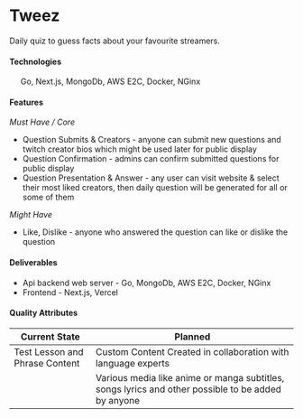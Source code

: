# Tweez
Daily quiz to guess facts about your favourite streamers.

#### Technologies
&nbsp;&nbsp;&nbsp;&nbsp; Go, Next.js, MongoDb, AWS E2C, Docker, NGinx

#### Features

*Must Have / Core*

- Question Submits & Creators - anyone can submit new questions and twitch creator bios which might be used later for public display
- Question Confirmation - admins can confirm submitted questions for public display
- Question Presentation & Answer - any user can visit website & select their most liked creators, then daily question will be generated for all or some of them

*Might Have*

- Like, Dislike - anyone who answered the question can like or dislike the question

#### Deliverables

- Api backend web server - Go, MongoDb, AWS E2C, Docker, NGinx
- Frontend - Next.js, Vercel

#### Quality Attributes

| Current State | Planned |
|----------|----------|
| Test Lesson and Phrase Content | Custom Content Created in collaboration with language experts |
|  | Various media like anime or manga subtitles, songs lyrics and other possible to be added by anyone |
